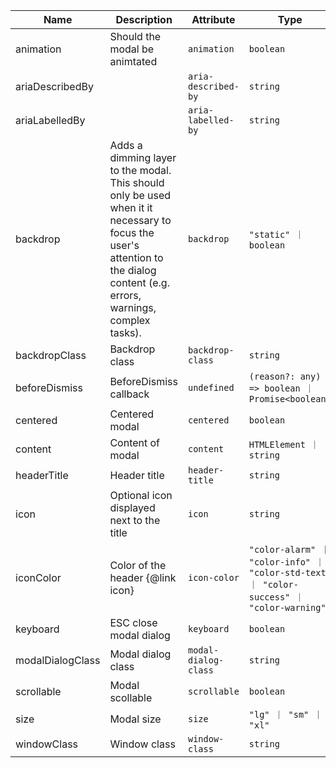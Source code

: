 | Name       | Description                   | Attribute        | Type                                      | Default             |
|------------|-------------------------------|------------------|-------------------------------------------|---------------------|
|animation| Should the modal be animtated | `animation` | `boolean` | `true` |
|ariaDescribedBy|  | `aria-described-by` | `string` | `undefined` |
|ariaLabelledBy|  | `aria-labelled-by` | `string` | `'modal-title'` |
|backdrop| Adds a dimming layer to the modal. This should only be used when it it necessary to focus the user's attention to the dialog content (e.g. errors, warnings, complex tasks). | `backdrop` | `"static" ｜ boolean` | `true` |
|backdropClass| Backdrop class | `backdrop-class` | `string` | `undefined` |
|beforeDismiss| BeforeDismiss callback | `undefined` | `(reason?: any) => boolean ｜ Promise<boolean>` | `undefined` |
|centered| Centered modal | `centered` | `boolean` | `false` |
|content| Content of modal | `content` | `HTMLElement ｜ string` | `undefined` |
|headerTitle| Header title | `header-title` | `string` | `undefined` |
|icon| Optional icon displayed next to the title | `icon` | `string` | `undefined` |
|iconColor| Color of the header {@link icon} | `icon-color` | `"color-alarm" ｜ "color-info" ｜ "color-std-text" ｜ "color-success" ｜ "color-warning"` | `'color-std-text'` |
|keyboard| ESC close modal dialog | `keyboard` | `boolean` | `true` |
|modalDialogClass| Modal dialog class | `modal-dialog-class` | `string` | `undefined` |
|scrollable| Modal scollable | `scrollable` | `boolean` | `true` |
|size| Modal size | `size` | `"lg" ｜ "sm" ｜ "xl"` | `'sm'` |
|windowClass| Window class | `window-class` | `string` | `undefined` |
